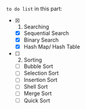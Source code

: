 `to do list` in this part:
 - [x] 1. Searching
     - [x] Sequential Search
     - [x] Binary Search
     - [x] Hash Map/ Hash Table
 - [ ] 2. Sorting
     - [ ] Bubble Sort
     - [ ] Selection Sort
     - [ ] Insertion Sort
     - [ ] Shell Sort
     - [ ] Merge Sort
     - [ ] Quick Sort